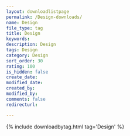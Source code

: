 ```yaml
---
layout: downloadlistpage
permalink: /Design-downloads/
name: Design
file_type: tag
title: Design
keywords:
description: Design
tags: Design
category: Design
sort_order: 30
rating: 100
is_hidden: false
create_date:
modified_date:
created_by:
modified_by:
comments: false
redirecturl:

---
```

 {% include downloadbytag.html tag='Design' %}
